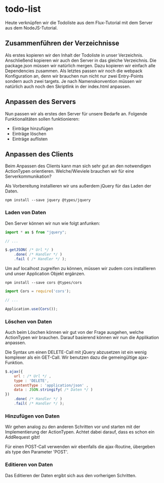 # todo-list
Heute verknüpfen wir die Todoliste aus dem Flux-Tutorial mit dem Server aus dem NodeJS-Tutorial.

## Zusammenführen der Verzeichnisse
Als erstes kopieren wir den Inhalt der Todoliste in unser Verzeichnis.
Anschließend kopieren wir auch den Server in das gleiche Verzeichnis.
Die package.json müssen wir natürlich mergen. Dazu kopieren wir einfach alle Dependencies zusammen.
Als letztes passen wir noch die webpack Konfiguration an, denn wir brauchen nun nicht nur zwei Entry-Points sondern auch zwei targets.
Je nach Namenskonvention müssen wir natürlich auch noch den Skriptlink in der index.html anpassen.

## Anpassen des Servers
Nun passen wir als erstes den Server für unsere Bedarfe an.
Folgende Funktionalitäten sollen funktionieren:
- Einträge hinzufügen
- Einträge löschen
- Einträge auflisten

## Anpassen des Clients
Beim Anpassen des Clients kann man sich sehr gut an den notwendigen ActionTypen orientieren.
Welche/Wieviele brauchen wir für eine Serverkommunikation?

Als Vorbereitung installieren wir uns außerdem jQuery für das Laden der Daten.
```
npm install --save jquery @types/jquery
```

### Laden von Daten
Den Server können wir nun wie folgt anfunken:
```javascript
import * as $ from "jquery";

// ...

$.getJSON( /* Url */ )
    .done( /* Handler */ )
    .fail ( /* Handler */ );
```

Um auf localhost zugreifen zu können, müssen wir zudem cors installieren und unser Application Objekt ergänzen.
```
npm install --save cors @types/cors
```

```javascript
import Cors = require('cors');

// ...

Application.use(Cors());
```

### Löschen von Daten
Auch beim Löschen können wir gut von der Frage ausgehen, welche ActionTypen wir brauchen.
Darauf basierend können wir nun die Applikation anpassen.

Die Syntax um einen DELETE-Call mit jQuery abzusetzen ist ein wenig komplexer als ein GET-Call.
Wir benutzen dazu die gemeingültige ajax-Funktion.

```javascript
$.ajax({
    url : /* Url */ ,
    type : 'DELETE',
    contentType : 'application/json' ,
    data : JSON.stringify( /* Daten */ )
})
    .done( /* Handler */ )
    .fail( /* Handler */ );
```

### Hinzufügen von Daten
Wir gehen analog zu den anderen Schritten vor und starten mit der Implementierung der ActionTypen.
Achtet dabei darauf, dass es schon ein AddRequest gibt!

Für einen POST-Call verwenden wir ebenfalls die ajax-Routine, übergeben als type den Parameter 'POST'. 

### Editieren von Daten
Das Editieren der Daten ergibt sich aus den vorherigen Schritten.